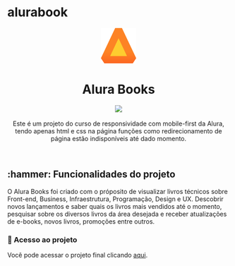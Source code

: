 # alurabook
<p align="center"><img src="img/Logo.svg"></p>
<h1 align="center">Alura Books</h1>
<p align="center"><img src="https://user-images.githubusercontent.com/115653618/198293694-11618f11-1c9f-4a47-8150-f904fd668b08.svg")</p><br>
<p align="center">Este é um projeto do curso de responsividade com mobile-first da Alura, tendo apenas html e css na página funções como redirecionamento de página estão indisponíveis até dado momento.</p><br>
<h2 align="left">:hammer: Funcionalidades do projeto<br></h2>
O Alura Books foi criado com o próposito de visualizar livros técnicos sobre Front-end, Business, Infraestrutura, Programação, Design e UX. Descobrir novos lançamentos e saber quais os livros mais vendidos até o momento, pesquisar sobre os diversos livros da área desejada e receber atualizações de e-books, novos livros, promoções entre outros.<br>
<h3>📁 Acesso ao projeto</h3>
Você pode acessar o projeto final clicando <a href="https://victoria-zanandrea.github.io/alurabook/">aqui</a>.
